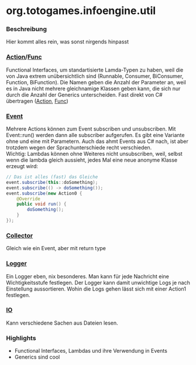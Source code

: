 # org.totogames.infoengine.util

### Beschreibung
Hier kommt alles rein, was sonst nirgends hinpasst

### [Action](../src/main/java/org/totogames/infoengine/util/Action.java)/[Func](../src/main/java/org/totogames/infoengine/util/Func.java)
Functional Interfaces, um standartisierte Lamda-Typen zu haben, weil die von Java extrem unübersichtlich sind (Runnable, Consumer, BiConsumer, Function, BiFunction).
Die Namen geben die Anzahl der Parameter an, weil es in Java nicht mehrere gleichnamige Klassen geben kann, die sich nur durch die Anzahl der Generics unterscheiden.
Fast direkt von C# übertragen ([Action](https://docs.microsoft.com/en-us/dotnet/api/system.action), [Func](https://docs.microsoft.com/en-us/dotnet/api/system.func-1))

### [Event](../src/main/java/org/totogames/infoengine/util/Event.java)
Mehrere Actions können zum Event subscriben und unsubscriben.
Mit Event::run() werden dann alle subscriber aufgerufen.
Es gibt eine Variante ohne und eine mit Parametern.
Auch das ahmt Events aus C# nach, ist aber trotzdem wegen der Sprachunterschiede recht verschieden.\
Wichtig: Lambdas können ohne Weiteres nicht unsubscriben, weil, selbst wenn die lambda gleich aussieht, jedes Mal eine neue anonyme Klasse erzeugt wird:

```java
// Das ist alles (fast) das Gleiche
event.subscribe(this::doSomething);
event.subscribe(() -> doSomething());
event.subscribe(new Action0 {
    @Override
    public void run() {
        doSomething();
    }
});
```

### [Collector](../src/main/java/org/totogames/infoengine/util/Collector.java)
Gleich wie ein Event, aber mit return type

### [Logger](../src/main/java/org/totogames/infoengine/util/logging/Logger.java)
Ein Logger eben, nix besonderes.
Man kann für jede Nachricht eine Wichtigkeitsstufe festlegen.
Der Logger kann damit unwichtige Logs je nach Einstellung aussortieren.
Wohin die Logs gehen lässt sich mit einer Action1<String> festlegen.

### [IO](../src/main/java/org/totogames/infoengine/util/IO.java)
Kann verschiedene Sachen aus Dateien lesen.

### Highlights
- Functional Interfaces, Lambdas und ihre Verwendung in Events
- Generics sind cool
